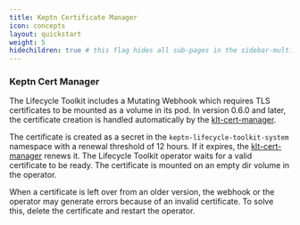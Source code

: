 ```yaml
---
title: Keptn Certificate Manager
icon: concepts
layout: quickstart
weight: 5
hidechildren: true # this flag hides all sub-pages in the sidebar-multicard.html
---
```


### Keptn Cert Manager

The Lifecycle Toolkit includes a Mutating Webhook which requires TLS certificates to be mounted as a volume in its pod.
In version 0.6.0 and later, the certificate creation
is handled automatically by
the [klt-cert-manager](https://github.com/keptn/lifecycle-toolkit/blob/main/klt-cert-manager/README.md).

The certificate is created as a secret in the `keptn-lifecycle-toolkit-system` namespace with a renewal threshold of 12
hours.
If it expires, the [klt-cert-manager](https://github.com/keptn/lifecycle-toolkit/blob/main/klt-cert-manager/README.md)
renews it.
The Lifecycle Toolkit operator waits for a valid certificate to be ready.
The certificate is mounted on an empty dir volume in the operator.

When a certificate is left over from an older version, the webhook or the operator may generate errors because of an
invalid certificate. To solve this, delete the certificate and restart the operator.
